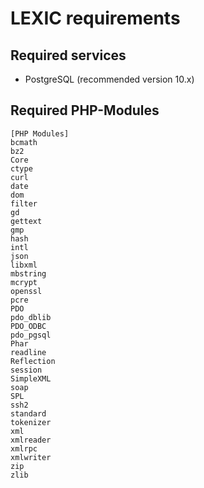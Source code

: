 # LEXIC requirements 

## Required services
- PostgreSQL (recommended version 10.x)

## Required PHP-Modules

```
[PHP Modules]
bcmath
bz2
Core
ctype
curl
date
dom
filter
gd
gettext
gmp
hash
intl
json
libxml
mbstring
mcrypt
openssl
pcre
PDO
pdo_dblib
PDO_ODBC
pdo_pgsql
Phar
readline
Reflection
session
SimpleXML
soap
SPL
ssh2
standard
tokenizer
xml
xmlreader
xmlrpc
xmlwriter
zip
zlib
```